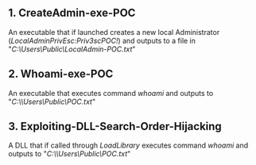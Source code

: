 ## 1. CreateAdmin-exe-POC
An executable that if launched creates a new local Administrator (*LocalAdminPrivEsc:Priv3scPOC!*) and outputs to a file in "*C:\\Users\Public\LocalAdmin-POC.txt*"

## 2. Whoami-exe-POC
An executable that executes command *whoami* and outputs to "*C:\\\\Users\\Public\\POC.txt*"

## 3. Exploiting-DLL-Search-Order-Hijacking
A DLL that if called through *LoadLibrary* executes command *whoami* and outputs to "*C:\\\\Users\\Public\\POC.txt*"
